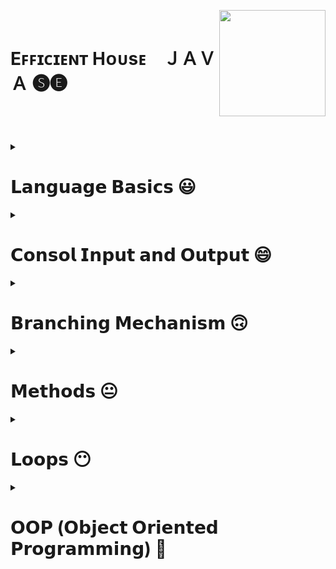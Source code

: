 <!-- THIS IS HEADER-->

**<div align="left"></div>** 

<img align="right" width="170" height="170" src="https://r.resimlink.com/KLoxD.gif"/>

</br>

<div><h1 align="left">Eꜰꜰɪᴄɪᴇɴᴛ Hᴏᴜsᴇ⠀  ＪＡＶＡ 🅢🅔</h1></div>

### <h3 align="left"></h3> </br> </br> </br>

<!-- THIS IS HEADER END.-->




<!--########################################################################################################################-->
<!-- JAVA LANGUAGE BASİCS -->

<details>
     <summary align="left"> <h1>𝗟𝗮𝗻𝗴𝘂𝗮𝗴𝗲 𝗕𝗮𝘀𝗶𝗰𝘀 😃</h1></summary>
 
 ---

<!-- JAVA LANGUAGE BASİCS TUTORİALS -->     
     
<details>
     <summary> <h3>Language Basics Tutorials</h3></summary></br>
     
|𝗧𝘂𝘁𝗼𝗿𝗶𝗮𝗹𝘀 📚|
|--------|      
|[THIS IS SPACE](https://github.com/erenuygur/EfficientHouseJava/tree/main/src/lessons/languagebasics)|[Language Basics Tutorials](https://github.com/erenuygur/EfficientHouseJava/blob/main/src/lessons/languagebasics/PrimitiveTypes.java#L1)

</details>     

<!-- JAVA LANGUAGE BASİCS TUTORİALS END --> 
     
     
<details>
     <summary> <h3>Primitive Types</h3></summary>
  
<h5>

|𝙳𝚊𝚝𝚊 𝚁𝚊𝚗𝚐𝚎 📅|
|-----------|
|23.09.2022 ➖ 25.09.2022|

</h5>

|𝗧𝗼𝗽𝗶𝗰|𝗟𝗲𝘀𝘀𝗼𝗻'𝘀 𝗖𝗼𝗱𝗲𝘀|
|---------|-------------|      
[Primitive Types](https://github.com/erenuygur/EfficientHouseJava/tree/main/src/lessons/languagebasics)|[Lesson 1](https://github.com/erenuygur/EfficientHouseJava/blob/main/src/lessons/languagebasics/PrimitiveTypes.java#L1)

</details>


<details>
     <summary> <h3>Operators</h3></summary>

<h5>

|𝙳𝚊𝚝𝚊 𝚁𝚊𝚗𝚐𝚎 📅|
|-----------|
|01.10.2022 ➖ 02.10.2022|

</h5>

|𝗧𝗼𝗽𝗶𝗰|𝗟𝗲𝘀𝘀𝗼𝗻'𝘀 𝗖𝗼𝗱𝗲𝘀|      
|---------|-------------|    
[Operators](https://github.com/erenuygur/EfficientHouseJava/tree/main/src/lessons/languagebasics)|[Lesson 2](https://github.com/erenuygur/EfficientHouseJava/blob/main/src/lessons/languagebasics/Operators.java#L1) 

</br></br>


<h5>

|𝙳𝚊𝚝𝚊 𝚁𝚊𝚗𝚐𝚎 📅|
|-----------|
|08.10.2022 ➖ 09.10.2022|

</h5>

|𝗧𝗼𝗽𝗶𝗰|𝗟𝗲𝘀𝘀𝗼𝗻'𝘀 𝗖𝗼𝗱𝗲𝘀|      
|---------|-------------|    
[And Operators](https://github.com/erenuygur/EfficientHouseJava/tree/main/src/lessons/languagebasics)|[Lesson 3](https://github.com/erenuygur/EfficientHouseJava/blob/main/src/lessons/languagebasics/AndOperators.java#L1) 
[Or Operators](https://github.com/erenuygur/EfficientHouseJava/tree/main/src/lessons/languagebasics)|[Lesson 4](https://github.com/erenuygur/EfficientHouseJava/blob/main/src/lessons/languagebasics/OrOperators.java#L1) 

</br></br>


<h5>

|𝙳𝚊𝚝𝚊 𝚁𝚊𝚗𝚐𝚎 📅|
|-----------|
|15.10.2022 ➖ 16.10.2022|

</h5>

|𝗧𝗼𝗽𝗶𝗰|𝗟𝗲𝘀𝘀𝗼𝗻'𝘀 𝗖𝗼𝗱𝗲𝘀|      
|---------|-------------|  
[Ternary Operator](https://github.com/erenuygur/EfficientHouseJava/tree/main/src/lessons/languagebasics)|[Lesson 5](https://github.com/erenuygur/EfficientHouseJava/blob/main/src/lessons/languagebasics/TernaryOperator.java#L1)
     
     
<details>
     <summary> <h4>Operators Examples</h4></summary>
  
<h5>  
  
|𝙳𝚊𝚝𝚊 𝚁𝚊𝚗𝚐𝚎 📅|
|-----------| 
|01.10.2022 ➖ 16.10.2022|

</h5>

|𝗘𝘅𝗮𝗺𝗽𝗹𝗲𝘀 👨‍💻|    
|--------|   
[Example **- Ⅰ**](https://github.com/erenuygur/EfficientHouseJava/blob/main/src/lessons/languagebasics/OperatorsExample.java#L1)
     
</details>

</details>

     
<details>
     <summary> <h3>Expression and Assigment</h3></summary>

<h5>

|𝙳𝚊𝚝𝚊 𝚁𝚊𝚗𝚐𝚎 📅|
|-----------|
|22.10.2022 ➖ 23.10.2022|

</h5>

|𝗧𝗼𝗽𝗶𝗰|𝗟𝗲𝘀𝘀𝗼𝗻'𝘀 𝗖𝗼𝗱𝗲𝘀|     
|---------|-------------|      
[Expression and Assigment](https://github.com/erenuygur/EfficientHouseJava/tree/main/src/lessons/languagebasics)|[Lesson 6](https://github.com/erenuygur/EfficientHouseJava/blob/main/src/lessons/languagebasics/ExpressionsAndAssignment.java#L1)
     
</details>
     
---
     
</details>

<!--########################################################################################################################-->
<!-- JAVA LANGUAGE BASİCS END -->






<!--########################################################################################################################-->
<!-- JAVA CONSOL İNPUT OUTPUT -->

<details>
     <summary align="left"> <h1>𝗖𝗼𝗻𝘀𝗼𝗹 𝗜𝗻𝗽𝘂𝘁 𝗮𝗻𝗱 𝗢𝘂𝘁𝗽𝘂𝘁 😄</h1></summary>

---     

<!-- JAVA CONSOL İNPUT OUTPUT TUTORİALS -->       
     
<details>
     <summary> <h3>Consol Input and Output Tutorials</h3></summary>
   
|𝗧𝘂𝘁𝗼𝗿𝗶𝗮𝗹𝘀 📚|
|--------|      
|[THIS IS SPACE](https://github.com/erenuygur/EfficientHouseJava/tree/main/src/lessons/languagebasics)|[Consol Input and Output Tutorials](https://github.com/erenuygur/EfficientHouseJava/blob/main/src/lessons/languagebasics/PrimitiveTypes.java#L1)

</details>      

<!-- JAVA CONSOL İNPUT OUTPUT TUTORİALS END -->       
     
     
<details>
     <summary> <h3>String</h3></summary>

<h5>

|𝙳𝚊𝚝𝚊 𝚁𝚊𝚗𝚐𝚎 📅|
|-----------|
|29.10.2022 ➖ 30.10.2022|

</h5>

|𝗧𝗼𝗽𝗶𝗰|𝗟𝗲𝘀𝘀𝗼𝗻'𝘀 𝗖𝗼𝗱𝗲𝘀|
|---------|-------------|      
[String Class](https://github.com/erenuygur/EfficientHouseJava/tree/main/src/lessons/consolio)|[Lesson 7](https://github.com/erenuygur/EfficientHouseJava/blob/main/src/lessons/consolio/stringintro/StringClass.java#L1)
     
     
<details>
     <summary> <h3>String Methods</h3></summary>

<h5>

|𝙳𝚊𝚝𝚊 𝚁𝚊𝚗𝚐𝚎 📅|
|-----------|
|05.11.2022 ➖ 06.11.2022|

</h5>

|𝗧𝗼𝗽𝗶𝗰|𝗟𝗲𝘀𝘀𝗼𝗻'𝘀 𝗖𝗼𝗱𝗲𝘀|
|---------|-------------|       
[CharAt](https://github.com/erenuygur/EfficientHouseJava/tree/main/src/lessons/consolio)|[Lesson 8](https://github.com/erenuygur/EfficientHouseJava/blob/main/src/lessons/consolio/stringintro/ChartAt.java#L1)     
[CompareTo](https://github.com/erenuygur/EfficientHouseJava/tree/main/src/lessons/consolio)|[Lesson 9](https://github.com/erenuygur/EfficientHouseJava/blob/main/src/lessons/consolio/stringintro/CompareTo.java#L1)       
[Equals](https://github.com/erenuygur/EfficientHouseJava/tree/main/src/lessons/consolio)|[Lesson 10](https://github.com/erenuygur/EfficientHouseJava/blob/main/src/lessons/consolio/stringintro/Equals.java#L1)       
[Immutable](https://github.com/erenuygur/EfficientHouseJava/tree/main/src/lessons/consolio)|[Lesson 11](https://github.com/erenuygur/EfficientHouseJava/blob/main/src/lessons/consolio/stringintro/Immutable.java#L1)       
[IndexOf](https://github.com/erenuygur/EfficientHouseJava/tree/main/src/lessons/consolio)|[Lesson 12](https://github.com/erenuygur/EfficientHouseJava/blob/main/src/lessons/consolio/stringintro/IndexOf.java#L1)       
[Length](https://github.com/erenuygur/EfficientHouseJava/tree/main/src/lessons/consolio)|[Lesson 13](https://github.com/erenuygur/EfficientHouseJava/blob/main/src/lessons/consolio/stringintro/Length.java#L1)       
[SubString](https://github.com/erenuygur/EfficientHouseJava/tree/main/src/lessons/consolio)|[Lesson 14](https://github.com/erenuygur/EfficientHouseJava/blob/main/src/lessons/consolio/stringintro/SubString.java#L1)     
[Trim](https://github.com/erenuygur/EfficientHouseJava/tree/main/src/lessons/consolio)|[Lesson 15](https://github.com/erenuygur/EfficientHouseJava/blob/main/src/lessons/consolio/stringintro/Trim.java#L1)       
[UpperLowerCase](https://github.com/erenuygur/EfficientHouseJava/tree/main/src/lessons/consolio)|[Lesson 16](https://github.com/erenuygur/EfficientHouseJava/blob/main/src/lessons/consolio/stringintro/UpperLower.java#L1)
           
</details>
     
</details>

     
<details>
     <summary> <h3>Print Methods</h3></summary>

<h5>
   
|𝙳𝚊𝚝𝚊 𝚁𝚊𝚗𝚐𝚎 📅|
|-----------|
|05.11.2022 ➖ 06.11.2022|

</h5>

|𝗧𝗼𝗽𝗶𝗰|𝗟𝗲𝘀𝘀𝗼𝗻'𝘀 𝗖𝗼𝗱𝗲𝘀|
|---------|-------------|      
[Print Methods](https://github.com/erenuygur/EfficientHouseJava/tree/main/src/lessons/consolio)|[Lesson 17](https://github.com/erenuygur/EfficientHouseJava/blob/main/src/lessons/consolio/PrintMethods.java#L1) 

</details>

     
<details>
     <summary> <h3>Scanner Class</h3></summary>

<h5>

|𝙳𝚊𝚝𝚊 𝚁𝚊𝚗𝚐𝚎 📅|
|-----------|
|12.11.2022 ➖ 13.11.2022|

</h5> 
 
|𝗧𝗼𝗽𝗶𝗰|𝗟𝗲𝘀𝘀𝗼𝗻'𝘀 𝗖𝗼𝗱𝗲𝘀|
|---------|-------------|      
[Scanner Class](https://github.com/erenuygur/EfficientHouseJava/tree/main/src/lessons/consolio)|[Lesson 18](https://github.com/erenuygur/EfficientHouseJava/blob/main/src/lessons/consolio/ScannerClass.java#L1) 

     
<details>
     <summary> <h4>Scanner Examples</h4></summary>

<h5>

|𝙳𝚊𝚝𝚊 𝚁𝚊𝚗𝚐𝚎 📅|
|-----------|
|12.11.2022 ➖ 13.11.2022|

</h5>

|𝗘𝘅𝗮𝗺𝗽𝗹𝗲𝘀 👨‍💻|    
|---------|    
[Example **- Ⅰ**](https://github.com/erenuygur/EfficientHouseJava/blob/main/src/lessons/consolio/ScannerExamples.java#L1)

</details>     

</details>

---     
     
</details>

<!--########################################################################################################################-->
<!-- JAVA CONSOL İNPUT OUTPUT END -->






<!--########################################################################################################################-->
<!-- JAVA BRANCHING MECHANISM -->

<details>
     <summary align="left"> <h1>𝗕𝗿𝗮𝗻𝗰𝗵𝗶𝗻𝗴 𝗠𝗲𝗰𝗵𝗮𝗻𝗶𝘀𝗺 🙃</h1></summary>

---     
   
<!-- JAVA BRANCHİNG MECHANİSM TUTORİALS -->       
     
<details>
     <summary> <h3>Branching Mechanism Tutorials</h3></summary>
   
|𝗧𝘂𝘁𝗼𝗿𝗶𝗮𝗹𝘀 📚|
|-------------|      
[THIS IS SPACE](https://github.com/erenuygur/EfficientHouseJava/tree/main/src/lessons/languagebasics)|[Branching Mechanism Tutorials](https://github.com/erenuygur/EfficientHouseJava/blob/main/src/lessons/languagebasics/PrimitiveTypes.java#L1)

</details>
     
<!-- JAVA BRANCHİNG MECHANİSM TUTORİALS END -->       
 
     
<details>
     <summary> <h3>If - Else</h3></summary>   

<h5>

|𝙳𝚊𝚝𝚊 𝚁𝚊𝚗𝚐𝚎 📅| 
|-----------|     
|19.11.2022 ➖ 20.11.2022|     

</h5>

|𝗧𝗼𝗽𝗶𝗰|𝗟𝗲𝘀𝘀𝗼𝗻'𝘀 𝗖𝗼𝗱𝗲𝘀|
|---------|-------------|      
[If - Else](https://github.com/erenuygur/EfficientHouseJava/tree/main/src/lessons/flowcontrol)|[Lesson 19](https://github.com/erenuygur/EfficientHouseJava/blob/main/src/lessons/flowcontrol/ifelse/IfElse.java#L1)        
     
<details>
     <summary> <h4>If - Else Examples</h4></summary>
     
<h5>

|𝙳𝚊𝚝𝚊 𝚁𝚊𝚗𝚐𝚎 📅|
|-----------|
|19.11.2022 ➖ 20.11.2022|

</h5>

|𝗘𝘅𝗮𝗺𝗽𝗹𝗲𝘀 👨‍💻|    
|---------|    
[Example **- Ⅰ**](https://github.com/erenuygur/EfficientHouseJava/blob/main/src/lessons/flowcontrol/ifelse/IfElseExample.java#L1)
[Example **- Ⅱ**](https://github.com/erenuygur/EfficientHouseJava/blob/main/src/lessons/flowcontrol/ifelse/IfElseExample2.java#L1)
[Example **- Ⅲ**](https://github.com/erenuygur/EfficientHouseJava/blob/main/src/lessons/flowcontrol/ifelse/IfElseExample3.java#L1)
[Example **- Ⅳ**](https://github.com/erenuygur/EfficientHouseJava/blob/main/src/lessons/flowcontrol/ifelse/IfElseExample4.java#L1)

</details>

<details>
     <summary> <h3>Boolean Expressions</h3></summary>     

<h5>

|𝙳𝚊𝚝𝚊 𝚁𝚊𝚗𝚐𝚎 📅|
|-----------|
|19.11.2022 ➖ 20.11.2022|

</h5>

|𝗧𝗼𝗽𝗶𝗰|𝗟𝗲𝘀𝘀𝗼𝗻'𝘀 𝗖𝗼𝗱𝗲𝘀|
|---------|-------------|      
[Boolean Expressions](https://github.com/erenuygur/EfficientHouseJava/tree/main/src/lessons/flowcontrol)|[Lesson 20](https://github.com/erenuygur/EfficientHouseJava/blob/main/src/lessons/flowcontrol/ifelse/BooleanExpressions.java#L1)         
          
</details> 
             
</details>   

     
<details>
     <summary> <h3>Switch - Case</h3></summary>

<h5>

|𝙳𝚊𝚝𝚊 𝚁𝚊𝚗𝚐𝚎 📅|
|------------|
|26.11.2022 ➖ 27.11.2022|

</h5>

|𝗧𝗼𝗽𝗶𝗰|𝗟𝗲𝘀𝘀𝗼𝗻'𝘀 𝗖𝗼𝗱𝗲𝘀|
|---------|-------------|      
[Switch - Case](https://github.com/erenuygur/EfficientHouseJava/tree/main/src/lessons/flowcontrol)|[Lesson 21](https://github.com/erenuygur/EfficientHouseJava/blob/main/src/lessons/flowcontrol/switchcase/SwitchIntro.java#L1)              

<details>
     <summary> <h4>Switch - Case Examples</h4></summary>

<h5>

|𝙳𝚊𝚝𝚊 𝚁𝚊𝚗𝚐𝚎 📅|
|-----------|
|26.11.2022 ➖ 27.11.2022|

</h5>

|𝗘𝘅𝗮𝗺𝗽𝗹𝗲𝘀 👨‍💻|    
|---------|    
[Example **- Ⅰ**](https://github.com/erenuygur/EfficientHouseJava/blob/main/src/lessons/flowcontrol/switchcase/SwitchExample.java#L1)
[Example **- Ⅱ**](https://github.com/erenuygur/EfficientHouseJava/blob/main/src/lessons/flowcontrol/switchcase/SwitchExample2.java#L1)
[Example **- Ⅲ**](https://github.com/erenuygur/EfficientHouseJava/blob/main/src/lessons/flowcontrol/switchcase/MenuApp.java#L1)
[Example **- Ⅳ**](https://github.com/erenuygur/EfficientHouseJava/blob/main/src/lessons/flowcontrol/switchcase/LeapYear.java#L1)     

</details>
     
</details>

---
     
</details>

<!--########################################################################################################################-->
<!-- JAVA BRANCHING MECHANISM END -->





<!--########################################################################################################################-->
<!--JAVA METHODS -->

<details>
     <summary align="left"> <h1>𝗠𝗲𝘁𝗵𝗼𝗱𝘀 😐</h1></summary>

---
     
<!-- JAVA METHODS TUTORİALS -->

<details>
     <summary> <h3>Methods Tutorials</h3></summary>
   
|𝗧𝘂𝘁𝗼𝗿𝗶𝗮𝗹𝘀 📚|
|-------------|      
[THIS IS SPACE](https://github.com/erenuygur/EfficientHouseJava/tree/main/src/lessons/languagebasics)|[Methods Tutorials](https://github.com/erenuygur/EfficientHouseJava/blob/main/src/lessons/languagebasics/PrimitiveTypes.java#L1)

</details>     

<!-- JAVA METHODS TUTORİALS END -->      
     
     
<details>
     <summary> <h3>Methods</h3></summary>

<h5>

|𝙳𝚊𝚝𝚊 𝚁𝚊𝚗𝚐𝚎 📅|
|-----------|
|03.12.2022 ➖ 04.12.2022|

</h5>

|𝗧𝗼𝗽𝗶𝗰|𝗟𝗲𝘀𝘀𝗼𝗻'𝘀 𝗖𝗼𝗱𝗲𝘀|
|---------|-------------|      
[Methods Intro](https://github.com/erenuygur/EfficientHouseJava/tree/main/src/lessons/methods)|[Lesson 22](https://github.com/erenuygur/EfficientHouseJava/blob/main/src/lessons/methods/MethodIntro.java#L1)                    

<details>
     <summary> <h4>Methods Examples</h4></summary>

<h5>

|𝙳𝚊𝚝𝚊 𝚁𝚊𝚗𝚐𝚎 📅|
|-----------|
|03.12.2022 ➖ 04.12.2022|

</h5>

|𝗘𝘅𝗮𝗺𝗽𝗹𝗲𝘀 👨‍💻|    
|---------|    
[Example **- Ⅰ**](https://github.com/erenuygur/EfficientHouseJava/blob/main/src/lessons/methods/MethodIntroExample.java#L1)
     
</details>     
     
</details>

     
<details>
     <summary> <h3>Method Calling</h3></summary>
 
<h5> 
 
|𝙳𝚊𝚝𝚊 𝚁𝚊𝚗𝚐𝚎 📅|
|-----------|
|03.12.2022 ➖ 04.12.2022|

</h5>

|𝗧𝗼𝗽𝗶𝗰|𝗟𝗲𝘀𝘀𝗼𝗻'𝘀 𝗖𝗼𝗱𝗲𝘀|
|---------|-------------|      
[Method Calling](https://github.com/erenuygur/EfficientHouseJava/tree/main/src/lessons/methods)|[Lesson 23](https://github.com/erenuygur/EfficientHouseJava/blob/main/src/lessons/methods/MethodCalling.java#L1)                  
     
</details>
    
     
<details>
     <summary> <h3>Method with Parameters</h3></summary>
 
<h5> 
 
|𝙳𝚊𝚝𝚊 𝚁𝚊𝚗𝚐𝚎 📅| 
|-----------|
|03.12.2022 ➖ 04.12.2022|

</h5>
 
|𝗧𝗼𝗽𝗶𝗰|𝗟𝗲𝘀𝘀𝗼𝗻'𝘀 𝗖𝗼𝗱𝗲𝘀|
|---------|-------------|      
[Method with Parameters](https://github.com/erenuygur/EfficientHouseJava/tree/main/src/lessons/methods)|[Lesson 24](https://github.com/erenuygur/EfficientHouseJava/blob/main/src/lessons/methods/MethodsWithParameters.java#L1)                  
     
</details>       
     
     
<details>
     <summary> <h3>Void Type Methods</h3></summary>

<h5>

|𝙳𝚊𝚝𝚊 𝚁𝚊𝚗𝚐𝚎 📅|
|-----------|
|03.12.2022 ➖ 04.12.2022|

</h5>

|𝗧𝗼𝗽𝗶𝗰|𝗟𝗲𝘀𝘀𝗼𝗻'𝘀 𝗖𝗼𝗱𝗲𝘀|
|---------|-------------|      
[Void Type Methods](https://github.com/erenuygur/EfficientHouseJava/tree/main/src/lessons/methods)|[Lesson 25](https://github.com/erenuygur/EfficientHouseJava/blob/main/src/lessons/methods/VoidTypeMethods.java#L1)                  
     
</details>  
     

<details>
     <summary> <h3>Return Type Methods</h3></summary>

<h5>

|𝙳𝚊𝚝𝚊 𝚁𝚊𝚗𝚐𝚎 📅|
|-----------|
|10.12.2022 ➖ 11.12.2022|

</h5>

|𝗧𝗼𝗽𝗶𝗰|𝗟𝗲𝘀𝘀𝗼𝗻'𝘀 𝗖𝗼𝗱𝗲𝘀|
|---------|-------------|      
[Return Type Methods](https://github.com/erenuygur/EfficientHouseJava/tree/main/src/lessons/methods)|[Lesson 26](https://github.com/erenuygur/EfficientHouseJava/blob/main/src/lessons/methods/ReturnTypeMethods.java#L1)                  
     
</details>      
   

<details>
     <summary> <h3>Methods Overloading</h3></summary>

<h5>

|𝙳𝚊𝚝𝚊 𝚁𝚊𝚗𝚐𝚎 📅|
|-----------|
|18.02.2023 ➖ 19.02.2023|

</h5>

|𝗧𝗼𝗽𝗶𝗰|𝗟𝗲𝘀𝘀𝗼𝗻'𝘀 𝗖𝗼𝗱𝗲𝘀|
|---------|-------------|      
[Methods Overloading](https://github.com/erenuygur/EfficientHouseJava/tree/main/src/lessons/methods)|[Lesson 27](https://github.com/erenuygur/EfficientHouseJava/blob/main/src/lessons/methods/methodoverloading/MethodOverloading.java#L1)                  

<details>
     <summary> <h4>Methods Overloading Examples</h4></summary>

<h5>

|𝙳𝚊𝚝𝚊 𝚁𝚊𝚗𝚐𝚎 📅|
|-----------|
|25.02.2023 ➖ 26.02.2023|

</h5>

|𝗘𝘅𝗮𝗺𝗽𝗹𝗲𝘀 👨‍💻|    
|---------|    
[Example **- Ⅰ**](https://github.com/erenuygur/EfficientHouseJava/blob/main/src/lessons/methods/methodoverloading/Example1.java#L1)
[Example **- Ⅱ**](https://github.com/erenuygur/EfficientHouseJava/blob/main/src/lessons/methods/methodoverloading/Example2.java#L1)     
     
</details>     
          
     
</details>      

---     
     
</details>

</details>

<!--########################################################################################################################-->
<!--JAVA METHODS END -->






<!--########################################################################################################################-->
<!--JAVA FOR - WHİLE - DO WHİLE LOOPS -->  

<details>
     <summary align="left"> <h1>𝗟𝗼𝗼𝗽𝘀 😶</h1></summary>

---
     
<!-- JAVA LOOPS TUTORİALS -->

<details>
     <summary> <h3>Loops Tutorials</h3></summary>
   
|𝗧𝘂𝘁𝗼𝗿𝗶𝗮𝗹𝘀 📚|
|------------|      
[THIS IS SPACE](https://github.com/erenuygur/EfficientHouseJava/tree/main/src/lessons/languagebasics)|[Loops Tutorials](https://github.com/erenuygur/EfficientHouseJava/blob/main/src/lessons/languagebasics/PrimitiveTypes.java#L1)

</details>     

<!-- JAVA LOOPS TUTORİALS END --> 
     
     
<details>
     <summary> <h3>For</h3></summary>
     
<h5> 

|𝙳𝚊𝚝𝚊 𝚁𝚊𝚗𝚐𝚎 📅|
|-----------|
|17.12.2022 ➖ 18.12.2022|

</h5>

|𝗧𝗼𝗽𝗶𝗰|𝗟𝗲𝘀𝘀𝗼𝗻'𝘀 𝗖𝗼𝗱𝗲𝘀|
|---------|-------------|      
[For Intro](https://github.com/erenuygur/EfficientHouseJava/tree/main/src/lessons/loops)|[Lesson 28](https://github.com/erenuygur/EfficientHouseJava/blob/main/src/lessons/loops/forloops/ForIntro.java#L1)     


<details>
     <summary> <h4>For Examples</h4></summary>
     
<h5>

|𝙳𝚊𝚝𝚊 𝚁𝚊𝚗𝚐𝚎 📅|
|-----------|    
|17.12.2022 ➖ 28.12.2022|

</h5>

|𝗘𝘅𝗮𝗺𝗽𝗹𝗲𝘀 👨‍💻|    
|---------|    
[Example **- Ⅰ**](https://github.com/erenuygur/EfficientHouseJava/blob/main/src/lessons/loops/forloops/ForExample1.java#L1)
[Example **- Ⅱ**](https://github.com/erenuygur/EfficientHouseJava/blob/main/src/lessons/loops/forloops/ForExample2.java#L1)
[Example **- Ⅲ**](https://github.com/erenuygur/EfficientHouseJava/blob/main/src/lessons/loops/forloops/ForExample3.java#L1)
[Example **- Ⅳ**](https://github.com/erenuygur/EfficientHouseJava/blob/main/src/lessons/loops/forloops/ForExample4.java#L1)
[Example **- Ⅴ**](https://github.com/erenuygur/EfficientHouseJava/blob/main/src/lessons/loops/forloops/ForExample5.java#L1)
[Example **- Ⅵ**](https://github.com/erenuygur/EfficientHouseJava/blob/main/src/lessons/loops/forloops/ForExample6.java#L1)
[Example **- Ⅶ**](https://github.com/erenuygur/EfficientHouseJava/blob/main/src/lessons/loops/forloops/ForExample7.java#L1)
[Example **- Ⅷ**](https://github.com/erenuygur/EfficientHouseJava/blob/main/src/lessons/loops/forloops/ForExample8.java#L1)   
[Example **- Ⅸ**](https://github.com/erenuygur/EfficientHouseJava/blob/main/src/lessons/loops/forloops/ForExample9.java#L1)  

</details>
     
</details>
     
     
<details>
     <summary> <h3>While</h3></summary>

<h5>

|𝙳𝚊𝚝𝚊 𝚁𝚊𝚗𝚐𝚎 📅|
|-----------|
|24.12.2022 ➖ 25.12.2022|

</h5>

|𝗧𝗼𝗽𝗶𝗰|𝗟𝗲𝘀𝘀𝗼𝗻'𝘀 𝗖𝗼𝗱𝗲𝘀|
|---------|-------------|      
[While Intro](https://github.com/erenuygur/EfficientHouseJava/tree/main/src/lessons/loops)|[Lesson 29](https://github.com/erenuygur/EfficientHouseJava/blob/main/src/lessons/loops/whileloops/WhileIntro.java#L1)     
    

<details>
     <summary> <h4>While Examples</h4></summary>

<h5>

|𝙳𝚊𝚝𝚊 𝚁𝚊𝚗𝚐𝚎 📅|
|-----------|
|24.12.2022 ➖ 25.12.2022|

</h5>

|𝗘𝘅𝗮𝗺𝗽𝗹𝗲𝘀 👨‍💻|    
|---------|    
[Example **- Ⅰ**](https://github.com/erenuygur/EfficientHouseJava/blob/main/src/lessons/loops/whileloops/WhileExample.java#L1)
[Example **- Ⅱ**](https://github.com/erenuygur/EfficientHouseJava/blob/main/src/lessons/loops/whileloops/WhileExample2.java#L1)
[Example **- Ⅲ**](https://github.com/erenuygur/EfficientHouseJava/blob/main/src/lessons/loops/whileloops/WhileExample3.java#L1)
[Example **- Ⅳ**](https://github.com/erenuygur/EfficientHouseJava/blob/main/src/lessons/loops/whileloops/WhileExample4.java#L1)
[Example **- Ⅴ**](https://github.com/erenuygur/EfficientHouseJava/blob/main/src/lessons/loops/whileloops/WhileExample5.java#L1)
[Example **- Ⅵ**](https://github.com/erenuygur/EfficientHouseJava/blob/main/src/lessons/loops/whileloops/WhileExample6.java#L1)
[Example **- Ⅶ**](https://github.com/erenuygur/EfficientHouseJava/blob/main/src/lessons/loops/whileloops/WhileExample7.java#L1)
     
</details>
   
     
<details>
     <summary> <h3>Infinity Loops</h3></summary>
     
<h5> 

|𝙳𝚊𝚝𝚊 𝚁𝚊𝚗𝚐𝚎 📅| 
|-----------|
|24.12.2022 ➖ 25.12.2022|

</h5>

|𝗧𝗼𝗽𝗶𝗰|𝗟𝗲𝘀𝘀𝗼𝗻'𝘀 𝗖𝗼𝗱𝗲𝘀|
|---------|-------------|      
[Infinity Loops](https://github.com/erenuygur/EfficientHouseJava/tree/main/src/lessons/loops)|[Lesson 30](https://github.com/erenuygur/EfficientHouseJava/blob/main/src/lessons/loops/whileloops/InfinityLoopWithWhile.java#L1)         
     
</details>       
     
</details>     

     
<details>
     <summary> <h3>Do While</h3></summary>
     
<h5>

|𝙳𝚊𝚝𝚊 𝚁𝚊𝚗𝚐𝚎 📅|
|-----------|
|24.12.2022 ➖ 25.12.2022|

</h5> 

|𝗧𝗼𝗽𝗶𝗰|𝗟𝗲𝘀𝘀𝗼𝗻'𝘀 𝗖𝗼𝗱𝗲𝘀|
|---------|-------------|      
[Do While Intro](https://github.com/erenuygur/EfficientHouseJava/tree/main/src/lessons/loops)|[Lesson 31](https://github.com/erenuygur/EfficientHouseJava/blob/main/src/lessons/loops/dowhileloops/DoWhileIntro.java#L1)             


<details>
     <summary> <h4>Do While Examples</h4></summary>

<h5>

|𝙳𝚊𝚝𝚊 𝚁𝚊𝚗𝚐𝚎 📅|
|-----------|
|24.12.2022 ➖ 25.12.2022|

</h5>

|𝗘𝘅𝗮𝗺𝗽𝗹𝗲𝘀 👨‍💻|    
|---------|    
[Example **- Ⅰ**](https://github.com/erenuygur/EfficientHouseJava/blob/main/src/lessons/loops/dowhileloops/DoWhileExample.java#L1)
     
</details>
     
</details>


<details>
     <summary> <h3>Continue - Break</h3></summary>        

<h5>

|𝙳𝚊𝚝𝚊 𝚁𝚊𝚗𝚐𝚎 📅|
|-----------|
|17.12.2022 ➖ 18.12.2022|

</h5>

|𝗧𝗼𝗽𝗶𝗰|𝗟𝗲𝘀𝘀𝗼𝗻'𝘀 𝗖𝗼𝗱𝗲𝘀|
|---------|-------------|      
[Continue ](https://github.com/erenuygur/EfficientHouseJava/tree/main/src/lessons/loops)|[Lesson 32](https://github.com/erenuygur/EfficientHouseJava/blob/main/src/lessons/loops/ContinueExample.java#L1)             
[Break ](https://github.com/erenuygur/EfficientHouseJava/tree/main/src/lessons/loops)|[Lesson 33](https://github.com/erenuygur/EfficientHouseJava/blob/main/src/lessons/loops/BreakIntro.java#L1)         
[Labeled Break ](https://github.com/erenuygur/EfficientHouseJava/tree/main/src/lessons/loops)|[Lesson 34](https://github.com/erenuygur/EfficientHouseJava/blob/main/src/lessons/loops/LabeledBreak.java#L1)          

     
<details>
     <summary> <h4>Break Examples</h4></summary>

<h5>

|𝙳𝚊𝚝𝚊 𝚁𝚊𝚗𝚐𝚎 📅|
|-----------|
|17.12.2022 ➖ 18.12.2022|

</h5>

|𝗘𝘅𝗮𝗺𝗽𝗹𝗲𝘀 👨‍💻|    
|---------|    
[Example **- Ⅰ**](https://github.com/erenuygur/EfficientHouseJava/blob/main/src/lessons/loops/Break.java#L1)

</details>
     
</details>     
     
---     
     
</details>

<!--########################################################################################################################-->
<!--JAVA FOR - WHİLE - DO WHİLE LOOPS END -->  






<!--########################################################################################################################-->
<!--JAVA OOP (Object Oriented Programming) -->


<details>
     <summary align="left"> <h1>𝗢𝗢𝗣 (𝗢𝗯𝗷𝗲𝗰𝘁 𝗢𝗿𝗶𝗲𝗻𝘁𝗲𝗱 𝗣𝗿𝗼𝗴𝗿𝗮𝗺𝗺𝗶𝗻𝗴) 😬</h1></summary>

---
     
<!-- JAVA OOP TUTORİALS -->


<details>
     <summary> <h3>OOP Tutorials</h3></summary>
   
|𝗧𝘂𝘁𝗼𝗿𝗶𝗮𝗹𝘀 📚|
|-------------|      
[THIS IS SPACE](https://github.com/erenuygur/EfficientHouseJava/tree/main/src/lessons/languagebasics)|[OOP Tutorials](https://github.com/erenuygur/EfficientHouseJava/blob/main/src/lessons/languagebasics/PrimitiveTypes.java#L1)

</details>     

<!-- JAVA OOP TUTORİALS END -->      
     
     
<details>
     <summary> <h3>Basics</h3></summary>

<h5>

|𝙳𝚊𝚝𝚊 𝚁𝚊𝚗𝚐𝚎 📅|
|-----------|
|07.01.2023 ➖ 08.01.2023|

</h5>

|𝗧𝗼𝗽𝗶𝗰|𝗟𝗲𝘀𝘀𝗼𝗻'𝘀 𝗖𝗼𝗱𝗲𝘀|
|---------|-------------|      
[User Defined Type](https://github.com/erenuygur/EfficientHouseJava/tree/main/src/lessons/oop/basics)|[Lesson 35](https://github.com/erenuygur/EfficientHouseJava/blob/main/src/lessons/oop/basics/UserDefinedType.java#L1)             
[Class Members](https://github.com/erenuygur/EfficientHouseJava/tree/main/src/lessons/oop/basics)|[Lesson 36](https://github.com/erenuygur/EfficientHouseJava/blob/main/src/lessons/oop/basics/ClassMembers.java#L1)          
[Cast](https://github.com/erenuygur/EfficientHouseJava/tree/main/src/lessons/oop/basics)|[Lesson 37](https://github.com/erenuygur/EfficientHouseJava/blob/main/src/lessons/oop/basics/Cast.java#L1)              
[Defaults](https://github.com/erenuygur/EfficientHouseJava/tree/main/src/lessons/oop/basics)|[Lesson 38](https://github.com/erenuygur/EfficientHouseJava/blob/main/src/lessons/oop/basics/Defaults.java#L1)          
     

<details>     
     <summary> <h4>Basics Examples</h4></summary>
     
<h5>

|𝙳𝚊𝚝𝚊 𝚁𝚊𝚗𝚐𝚎 📅|  
|----------|
|07.01.2023 ➖ 08.01.2023|

</h5>

|𝗘𝘅𝗮𝗺𝗽𝗹𝗲𝘀 👨‍💻|    
|---------|    
[Example **- Ⅰ**](https://github.com/erenuygur/EfficientHouseJava/blob/main/src/lessons/oop/basics/Example1.java#L1)     

</details>
    
     
<details>     
     <summary> <h3>Stack - Heap</h3></summary>
     
<h5>

|𝙳𝚊𝚝𝚊 𝚁𝚊𝚗𝚐𝚎 📅| 
|-----------|
|14.01.2023 ➖ 15.01.2023|

</h5> 
 
|𝗧𝗼𝗽𝗶𝗰|𝗟𝗲𝘀𝘀𝗼𝗻'𝘀 𝗖𝗼𝗱𝗲𝘀|
|---------|-------------|      
[Stack](https://github.com/erenuygur/EfficientHouseJava/tree/main/src/lessons/oop/basics)|[Lesson 39](https://github.com/erenuygur/EfficientHouseJava/blob/main/src/lessons/oop/basics/StackExample.java#L1)
[Heap](https://github.com/erenuygur/EfficientHouseJava/tree/main/src/lessons/oop/basics)|[Lesson 40](https://github.com/erenuygur/EfficientHouseJava/blob/main/src/lessons/oop/basics/Heap.java#L1) 
     
</details>      

     
<details>
     <summary> <h3>References and Object</h3></summary>
 
<h5>

|𝙳𝚊𝚝𝚊 𝚁𝚊𝚗𝚐𝚎 📅|
|-----------|
|14.01.2023 ➖ 15.01.2023|

</h5>
 
|𝗧𝗼𝗽𝗶𝗰|𝗟𝗲𝘀𝘀𝗼𝗻'𝘀 𝗖𝗼𝗱𝗲𝘀|
|---------|-------------|      
[Two Reference One Instance](https://github.com/erenuygur/EfficientHouseJava/tree/main/src/lessons/oop/basics)|[Lesson 41](https://github.com/erenuygur/EfficientHouseJava/blob/main/src/lessons/oop/basics/examples/TwoReferenceOneInstance.java#L1) 
[References and Object](https://github.com/erenuygur/EfficientHouseJava/tree/main/src/lessons/oop/basics)|[Lesson 42](https://github.com/erenuygur/EfficientHouseJava/blob/main/src/lessons/oop/basics/examples/ReferanceAndObject.java#L1)    

     
<details>     
     <summary> <h4>References and Object Examples</h4></summary>

<h5>

|𝙳𝚊𝚝𝚊 𝚁𝚊𝚗𝚐𝚎 📅|
|-----------|
|07.01.2023 ➖ 15.01.2023|

</h5>

|𝗘𝘅𝗮𝗺𝗽𝗹𝗲𝘀 👨‍💻|    
|---------|    
[Example **- Ⅰ**](https://github.com/erenuygur/EfficientHouseJava/blob/main/src/lessons/oop/basics/examples/Tricky.java#L1)         
[Example **- Ⅱ**](https://github.com/erenuygur/EfficientHouseJava/blob/main/src/lessons/oop/basics/examples/date/DateUtil.java#L1)       
[Example **- Ⅲ**](https://github.com/erenuygur/EfficientHouseJava/blob/main/src/lessons/oop/basics/examples/EquationSolver.java#L1)  
[Example **- Ⅳ**](https://github.com/erenuygur/EfficientHouseJava/blob/main/src/lessons/oop/basics/examples/point/Point.java#L1) 

</details>     

</details>
  
  
<details>     
     <summary> <h3>Statics</h3></summary>     

<h5>

|𝙳𝚊𝚝𝚊 𝚁𝚊𝚗𝚐𝚎 📅|
|-----------|
|21.01.2023 ➖ 22.01.2023|

</h5>

|𝗧𝗼𝗽𝗶𝗰|𝗟𝗲𝘀𝘀𝗼𝗻'𝘀 𝗖𝗼𝗱𝗲𝘀|
|---------|-------------|      
[Statics](https://github.com/erenuygur/EfficientHouseJava/tree/main/src/lessons/oop/basics)|[Lesson 43](https://github.com/erenuygur/EfficientHouseJava/blob/main/src/lessons/oop/basics/statics/Intro.java#L1)      

     
<details>     
     <summary> <h4>Statics Examples</h4></summary>

<h5>

|𝙳𝚊𝚝𝚊 𝚁𝚊𝚗𝚐𝚎 📅|
|-----------|
|21.01.2023 ➖ 22.01.2023|

</h5>

|𝗘𝘅𝗮𝗺𝗽𝗹𝗲𝘀 👨‍💻|    
|---------|    
[Example **- Ⅰ**](https://github.com/erenuygur/EfficientHouseJava/blob/main/src/lessons/oop/basics/statics/GameApp.java#L1)            

</details>         
     
</details>    


<details>     
     <summary> <h3>Non-Statics</h3></summary>     

<h5>

|𝙳𝚊𝚝𝚊 𝚁𝚊𝚗𝚐𝚎 📅|
|-----------|
|21.01.2023 ➖ 22.01.2023|

</h5>

|𝗧𝗼𝗽𝗶𝗰|𝗟𝗲𝘀𝘀𝗼𝗻'𝘀 𝗖𝗼𝗱𝗲𝘀|
|---------|-------------|      
[Non-Statics](https://github.com/erenuygur/EfficientHouseJava/tree/main/src/lessons/oop/basics)|[Lesson 44](https://github.com/erenuygur/EfficientHouseJava/blob/main/src/lessons/oop/basics/nonstatics/Intro.java#L1)      

     
<details>     
     <summary> <h4>Non-Statics Examples</h4></summary>

<h5>

|𝙳𝚊𝚝𝚊 𝚁𝚊𝚗𝚐𝚎 📅|
|-----------|
|21.01.2023 ➖ 22.01.2023|

</h5>

|𝗘𝘅𝗮𝗺𝗽𝗹𝗲𝘀 👨‍💻|    
|---------|    
[Example **- Ⅰ**](https://github.com/erenuygur/EfficientHouseJava/blob/main/src/lessons/oop/basics/nonstatics/Example.java#L1)           
[Example **- Ⅱ**](https://github.com/erenuygur/EfficientHouseJava/blob/main/src/lessons/oop/basics/nonstatics/Example1.java#L1)        
[Example **- Ⅲ**](https://github.com/erenuygur/EfficientHouseJava/blob/main/src/lessons/oop/basics/nonstatics/Example2.java#L1)
[Example **- Ⅳ**](https://github.com/erenuygur/EfficientHouseJava/blob/main/src/lessons/oop/basics/nonstatics/Example3.java#L1)     

</details>         
     
</details>    

     
<details>     
     <summary> <h3>Random Class</h3></summary>   
     
<h5>

|𝙳𝚊𝚝𝚊 𝚁𝚊𝚗𝚐𝚎 📅|
|-----------|
|27.01.2023 ➖ 28.01.2023|

</h5> 

|𝗧𝗼𝗽𝗶𝗰|𝗟𝗲𝘀𝘀𝗼𝗻'𝘀 𝗖𝗼𝗱𝗲𝘀|
|---------|-------------|      
[Random Class](https://github.com/erenuygur/EfficientHouseJava/tree/main/src/lessons/oop/basics)|[Lesson 45](https://github.com/erenuygur/EfficientHouseJava/blob/main/src/lessons/oop/basics/randomclass/Intro.java#L1)      

     
<details>     
     <summary> <h4>Random Class Examples</h4></summary>

<h5>

|𝙳𝚊𝚝𝚊 𝚁𝚊𝚗𝚐𝚎 📅|
|-----------|
|27.01.2023 ➖ 28.01.2023|

</h5>

|𝗘𝘅𝗮𝗺𝗽𝗹𝗲𝘀 👨‍💻|    
|---------|    
[Example **- Ⅰ**](https://github.com/erenuygur/EfficientHouseJava/blob/main/src/lessons/oop/basics/randomclass/Example.java#L1)           
[Example **- Ⅱ**](https://github.com/erenuygur/EfficientHouseJava/blob/main/src/lessons/oop/basics/randomclass/Example1.java#L1)        
[Example **- Ⅲ**](https://github.com/erenuygur/EfficientHouseJava/blob/main/src/lessons/oop/basics/randomclass/Example2.java#L1)
[Example **- Ⅳ**](https://github.com/erenuygur/EfficientHouseJava/blob/main/src/lessons/oop/basics/randomclass/CoinSimulationApp.java#L1)
[Example **- Ⅴ**](https://github.com/erenuygur/EfficientHouseJava/blob/main/src/lessons/oop/basics/randomclass/SameTwoDiceAppSimple.java#L1)
     
</br> </br>     

     
<h5>

|𝙳𝚊𝚝𝚊 𝚁𝚊𝚗𝚐𝚎 📅|
|-----------|
|02.02.2023 ➖ 03.02.2023|

</h5>

|𝗦𝗲𝗲𝗱 𝗘𝘅𝗮𝗺𝗽𝗹𝗲𝘀 👨‍💻|    
|---------| 
[Example **- Ⅵ**](https://github.com/erenuygur/EfficientHouseJava/blob/main/src/lessons/oop/basics/randomclass/Seed.java#L1)

</details>         
     
</details>    


<details>     
     <summary> <h3>Constructors</h3></summary>   
     
<h5>

|𝙳𝚊𝚝𝚊 𝚁𝚊𝚗𝚐𝚎 📅|
|-----------|
|25.02.2023 ➖ 26.02.2023|

</h5> 

|𝗧𝗼𝗽𝗶𝗰|𝗟𝗲𝘀𝘀𝗼𝗻'𝘀 𝗖𝗼𝗱𝗲𝘀|
|---------|-------------|      
[Constructors](https://github.com/erenuygur/EfficientHouseJava/tree/main/src/lessons/oop/basics)|[Lesson 46](https://github.com/erenuygur/EfficientHouseJava/blob/main/src/lessons/oop/basics/constructors/Intro.java#L1)      

<details>     
     <summary> <h4>Constructors Example</h4></summary>

<h5>

|𝙳𝚊𝚝𝚊 𝚁𝚊𝚗𝚐𝚎 📅|
|-----------|
|11.03.2023 ➖ 12.03.2023|

</h5>

|𝗘𝘅𝗮𝗺𝗽𝗹𝗲𝘀 👨‍💻|    
|---------|    
[Basic Shopping App](https://github.com/erenuygur/EfficientHouseJava/tree/main/src/lessons/oop/basics/constructors/basicshoppingapp)           
   
</details>      

</details>     

</details>         

---     

</details>    



<!--########################################################################################################################-->
<!--JAVA OOP (Object Oriented Programming) END -->


<!--TO BE CONTİUNED-->
